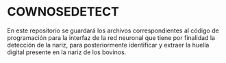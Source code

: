 # COWNOSEDETECT
En este repositorio se guardará los archivos correspondientes al código de programación para la interfaz de la red neuronal que tiene por finalidad la detección de la nariz, para posteriormente identificar y extraer la huella digital presente en la nariz de los bovinos. 
